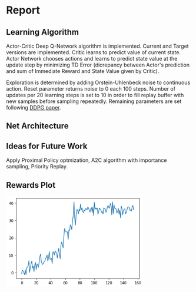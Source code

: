 # Report

## Learning Algorithm

Actor-Critic Deep Q-Network algorithm is implemented. Current and Target versions are implemented. Critic learns to predict 
value of current state. Actor Network chooses actions and learns to predict state value at the update step by minimizing TD Error 
(dicrepancy between Actor's prediction and sum of Immediate Reward and State Value given by Critic). 

Exploration is determined by adding Orstein-Uhlenbeck noise to continuous action. Reset parameter returns noise to 0 each 100 steps.
Number of updates per 20 learning steps is set to 10 in order to fill replay buffer with new samples before sampling repeatedly.
Remaining parameters are set following [DDPG paper](https://arxiv.org/abs/1509.02971).

## Net Architecture




## Ideas for Future Work

Apply Proximal Policy optmization, A2C algorithm with importance sampling, Priority Replay.

## Rewards Plot

![Rewards Plot](https://github.com/MaxFloyd/RL-Projects/blob/master/Project_2-Continuous_Control/reward_plot.png)

